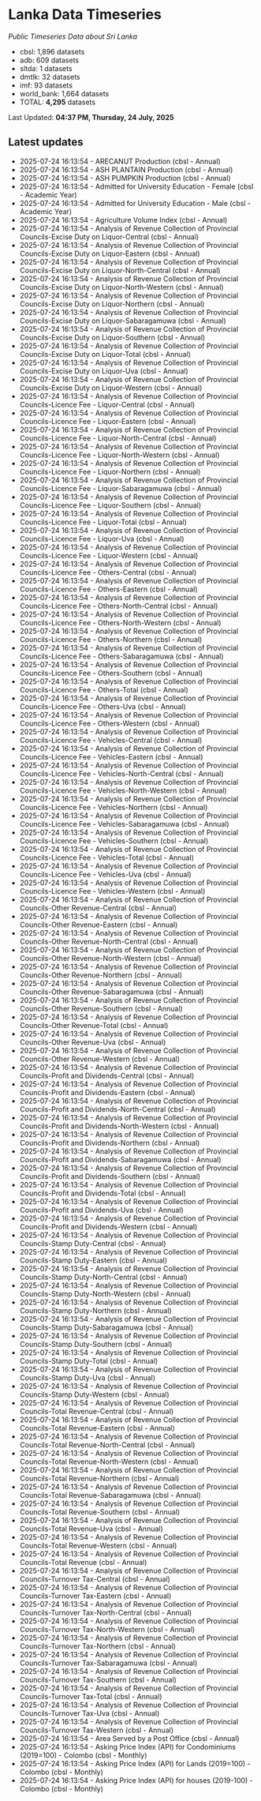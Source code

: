 # Lanka Data Timeseries
*Public Timeseries Data about Sri Lanka*

* cbsl: 1,896 datasets
* adb: 609 datasets
* sltda: 1 datasets
* dmtlk: 32 datasets
* imf: 93 datasets
* world_bank: 1,664 datasets
* TOTAL: **4,295** datasets

Last Updated: **04:37 PM, Thursday, 24 July, 2025**

## Latest updates

* 2025-07-24 16:13:54 - ARECANUT Production (cbsl - Annual)
* 2025-07-24 16:13:54 - ASH PLANTAIN Production (cbsl - Annual)
* 2025-07-24 16:13:54 - ASH PUMPKIN Production (cbsl - Annual)
* 2025-07-24 16:13:54 - Admitted for University Education - Female (cbsl - Academic Year)
* 2025-07-24 16:13:54 - Admitted for University Education - Male (cbsl - Academic Year)
* 2025-07-24 16:13:54 - Agriculture Volume Index (cbsl - Annual)
* 2025-07-24 16:13:54 - Analysis of Revenue Collection of Provincial Councils-Excise Duty on Liquor-Central (cbsl - Annual)
* 2025-07-24 16:13:54 - Analysis of Revenue Collection of Provincial Councils-Excise Duty on Liquor-Eastern (cbsl - Annual)
* 2025-07-24 16:13:54 - Analysis of Revenue Collection of Provincial Councils-Excise Duty on Liquor-North-Central (cbsl - Annual)
* 2025-07-24 16:13:54 - Analysis of Revenue Collection of Provincial Councils-Excise Duty on Liquor-North-Western (cbsl - Annual)
* 2025-07-24 16:13:54 - Analysis of Revenue Collection of Provincial Councils-Excise Duty on Liquor-Northern (cbsl - Annual)
* 2025-07-24 16:13:54 - Analysis of Revenue Collection of Provincial Councils-Excise Duty on Liquor-Sabaragamuwa (cbsl - Annual)
* 2025-07-24 16:13:54 - Analysis of Revenue Collection of Provincial Councils-Excise Duty on Liquor-Southern (cbsl - Annual)
* 2025-07-24 16:13:54 - Analysis of Revenue Collection of Provincial Councils-Excise Duty on Liquor-Total (cbsl - Annual)
* 2025-07-24 16:13:54 - Analysis of Revenue Collection of Provincial Councils-Excise Duty on Liquor-Uva (cbsl - Annual)
* 2025-07-24 16:13:54 - Analysis of Revenue Collection of Provincial Councils-Excise Duty on Liquor-Western (cbsl - Annual)
* 2025-07-24 16:13:54 - Analysis of Revenue Collection of Provincial Councils-Licence Fee - Liquor-Central (cbsl - Annual)
* 2025-07-24 16:13:54 - Analysis of Revenue Collection of Provincial Councils-Licence Fee - Liquor-Eastern (cbsl - Annual)
* 2025-07-24 16:13:54 - Analysis of Revenue Collection of Provincial Councils-Licence Fee - Liquor-North-Central (cbsl - Annual)
* 2025-07-24 16:13:54 - Analysis of Revenue Collection of Provincial Councils-Licence Fee - Liquor-North-Western (cbsl - Annual)
* 2025-07-24 16:13:54 - Analysis of Revenue Collection of Provincial Councils-Licence Fee - Liquor-Northern (cbsl - Annual)
* 2025-07-24 16:13:54 - Analysis of Revenue Collection of Provincial Councils-Licence Fee - Liquor-Sabaragamuwa (cbsl - Annual)
* 2025-07-24 16:13:54 - Analysis of Revenue Collection of Provincial Councils-Licence Fee - Liquor-Southern (cbsl - Annual)
* 2025-07-24 16:13:54 - Analysis of Revenue Collection of Provincial Councils-Licence Fee - Liquor-Total (cbsl - Annual)
* 2025-07-24 16:13:54 - Analysis of Revenue Collection of Provincial Councils-Licence Fee - Liquor-Uva (cbsl - Annual)
* 2025-07-24 16:13:54 - Analysis of Revenue Collection of Provincial Councils-Licence Fee - Liquor-Western (cbsl - Annual)
* 2025-07-24 16:13:54 - Analysis of Revenue Collection of Provincial Councils-Licence Fee - Others-Central (cbsl - Annual)
* 2025-07-24 16:13:54 - Analysis of Revenue Collection of Provincial Councils-Licence Fee - Others-Eastern (cbsl - Annual)
* 2025-07-24 16:13:54 - Analysis of Revenue Collection of Provincial Councils-Licence Fee - Others-North-Central (cbsl - Annual)
* 2025-07-24 16:13:54 - Analysis of Revenue Collection of Provincial Councils-Licence Fee - Others-North-Western (cbsl - Annual)
* 2025-07-24 16:13:54 - Analysis of Revenue Collection of Provincial Councils-Licence Fee - Others-Northern (cbsl - Annual)
* 2025-07-24 16:13:54 - Analysis of Revenue Collection of Provincial Councils-Licence Fee - Others-Sabaragamuwa (cbsl - Annual)
* 2025-07-24 16:13:54 - Analysis of Revenue Collection of Provincial Councils-Licence Fee - Others-Southern (cbsl - Annual)
* 2025-07-24 16:13:54 - Analysis of Revenue Collection of Provincial Councils-Licence Fee - Others-Total (cbsl - Annual)
* 2025-07-24 16:13:54 - Analysis of Revenue Collection of Provincial Councils-Licence Fee - Others-Uva (cbsl - Annual)
* 2025-07-24 16:13:54 - Analysis of Revenue Collection of Provincial Councils-Licence Fee - Others-Western (cbsl - Annual)
* 2025-07-24 16:13:54 - Analysis of Revenue Collection of Provincial Councils-Licence Fee - Vehicles-Central (cbsl - Annual)
* 2025-07-24 16:13:54 - Analysis of Revenue Collection of Provincial Councils-Licence Fee - Vehicles-Eastern (cbsl - Annual)
* 2025-07-24 16:13:54 - Analysis of Revenue Collection of Provincial Councils-Licence Fee - Vehicles-North-Central (cbsl - Annual)
* 2025-07-24 16:13:54 - Analysis of Revenue Collection of Provincial Councils-Licence Fee - Vehicles-North-Western (cbsl - Annual)
* 2025-07-24 16:13:54 - Analysis of Revenue Collection of Provincial Councils-Licence Fee - Vehicles-Northern (cbsl - Annual)
* 2025-07-24 16:13:54 - Analysis of Revenue Collection of Provincial Councils-Licence Fee - Vehicles-Sabaragamuwa (cbsl - Annual)
* 2025-07-24 16:13:54 - Analysis of Revenue Collection of Provincial Councils-Licence Fee - Vehicles-Southern (cbsl - Annual)
* 2025-07-24 16:13:54 - Analysis of Revenue Collection of Provincial Councils-Licence Fee - Vehicles-Total (cbsl - Annual)
* 2025-07-24 16:13:54 - Analysis of Revenue Collection of Provincial Councils-Licence Fee - Vehicles-Uva (cbsl - Annual)
* 2025-07-24 16:13:54 - Analysis of Revenue Collection of Provincial Councils-Licence Fee - Vehicles-Western (cbsl - Annual)
* 2025-07-24 16:13:54 - Analysis of Revenue Collection of Provincial Councils-Other Revenue-Central (cbsl - Annual)
* 2025-07-24 16:13:54 - Analysis of Revenue Collection of Provincial Councils-Other Revenue-Eastern (cbsl - Annual)
* 2025-07-24 16:13:54 - Analysis of Revenue Collection of Provincial Councils-Other Revenue-North-Central (cbsl - Annual)
* 2025-07-24 16:13:54 - Analysis of Revenue Collection of Provincial Councils-Other Revenue-North-Western (cbsl - Annual)
* 2025-07-24 16:13:54 - Analysis of Revenue Collection of Provincial Councils-Other Revenue-Northern (cbsl - Annual)
* 2025-07-24 16:13:54 - Analysis of Revenue Collection of Provincial Councils-Other Revenue-Sabaragamuwa (cbsl - Annual)
* 2025-07-24 16:13:54 - Analysis of Revenue Collection of Provincial Councils-Other Revenue-Southern (cbsl - Annual)
* 2025-07-24 16:13:54 - Analysis of Revenue Collection of Provincial Councils-Other Revenue-Total (cbsl - Annual)
* 2025-07-24 16:13:54 - Analysis of Revenue Collection of Provincial Councils-Other Revenue-Uva (cbsl - Annual)
* 2025-07-24 16:13:54 - Analysis of Revenue Collection of Provincial Councils-Other Revenue-Western (cbsl - Annual)
* 2025-07-24 16:13:54 - Analysis of Revenue Collection of Provincial Councils-Profit and Dividends-Central (cbsl - Annual)
* 2025-07-24 16:13:54 - Analysis of Revenue Collection of Provincial Councils-Profit and Dividends-Eastern (cbsl - Annual)
* 2025-07-24 16:13:54 - Analysis of Revenue Collection of Provincial Councils-Profit and Dividends-North-Central (cbsl - Annual)
* 2025-07-24 16:13:54 - Analysis of Revenue Collection of Provincial Councils-Profit and Dividends-North-Western (cbsl - Annual)
* 2025-07-24 16:13:54 - Analysis of Revenue Collection of Provincial Councils-Profit and Dividends-Northern (cbsl - Annual)
* 2025-07-24 16:13:54 - Analysis of Revenue Collection of Provincial Councils-Profit and Dividends-Sabaragamuwa (cbsl - Annual)
* 2025-07-24 16:13:54 - Analysis of Revenue Collection of Provincial Councils-Profit and Dividends-Southern (cbsl - Annual)
* 2025-07-24 16:13:54 - Analysis of Revenue Collection of Provincial Councils-Profit and Dividends-Total (cbsl - Annual)
* 2025-07-24 16:13:54 - Analysis of Revenue Collection of Provincial Councils-Profit and Dividends-Uva (cbsl - Annual)
* 2025-07-24 16:13:54 - Analysis of Revenue Collection of Provincial Councils-Profit and Dividends-Western (cbsl - Annual)
* 2025-07-24 16:13:54 - Analysis of Revenue Collection of Provincial Councils-Stamp Duty-Central (cbsl - Annual)
* 2025-07-24 16:13:54 - Analysis of Revenue Collection of Provincial Councils-Stamp Duty-Eastern (cbsl - Annual)
* 2025-07-24 16:13:54 - Analysis of Revenue Collection of Provincial Councils-Stamp Duty-North-Central (cbsl - Annual)
* 2025-07-24 16:13:54 - Analysis of Revenue Collection of Provincial Councils-Stamp Duty-North-Western (cbsl - Annual)
* 2025-07-24 16:13:54 - Analysis of Revenue Collection of Provincial Councils-Stamp Duty-Northern (cbsl - Annual)
* 2025-07-24 16:13:54 - Analysis of Revenue Collection of Provincial Councils-Stamp Duty-Sabaragamuwa (cbsl - Annual)
* 2025-07-24 16:13:54 - Analysis of Revenue Collection of Provincial Councils-Stamp Duty-Southern (cbsl - Annual)
* 2025-07-24 16:13:54 - Analysis of Revenue Collection of Provincial Councils-Stamp Duty-Total (cbsl - Annual)
* 2025-07-24 16:13:54 - Analysis of Revenue Collection of Provincial Councils-Stamp Duty-Uva (cbsl - Annual)
* 2025-07-24 16:13:54 - Analysis of Revenue Collection of Provincial Councils-Stamp Duty-Western (cbsl - Annual)
* 2025-07-24 16:13:54 - Analysis of Revenue Collection of Provincial Councils-Total Revenue-Central (cbsl - Annual)
* 2025-07-24 16:13:54 - Analysis of Revenue Collection of Provincial Councils-Total Revenue-Eastern (cbsl - Annual)
* 2025-07-24 16:13:54 - Analysis of Revenue Collection of Provincial Councils-Total Revenue-North-Central (cbsl - Annual)
* 2025-07-24 16:13:54 - Analysis of Revenue Collection of Provincial Councils-Total Revenue-North-Western (cbsl - Annual)
* 2025-07-24 16:13:54 - Analysis of Revenue Collection of Provincial Councils-Total Revenue-Northern (cbsl - Annual)
* 2025-07-24 16:13:54 - Analysis of Revenue Collection of Provincial Councils-Total Revenue-Sabaragamuwa (cbsl - Annual)
* 2025-07-24 16:13:54 - Analysis of Revenue Collection of Provincial Councils-Total Revenue-Southern (cbsl - Annual)
* 2025-07-24 16:13:54 - Analysis of Revenue Collection of Provincial Councils-Total Revenue-Uva (cbsl - Annual)
* 2025-07-24 16:13:54 - Analysis of Revenue Collection of Provincial Councils-Total Revenue-Western (cbsl - Annual)
* 2025-07-24 16:13:54 - Analysis of Revenue Collection of Provincial Councils-Total Revenue (cbsl - Annual)
* 2025-07-24 16:13:54 - Analysis of Revenue Collection of Provincial Councils-Turnover Tax-Central (cbsl - Annual)
* 2025-07-24 16:13:54 - Analysis of Revenue Collection of Provincial Councils-Turnover Tax-Eastern (cbsl - Annual)
* 2025-07-24 16:13:54 - Analysis of Revenue Collection of Provincial Councils-Turnover Tax-North-Central (cbsl - Annual)
* 2025-07-24 16:13:54 - Analysis of Revenue Collection of Provincial Councils-Turnover Tax-North-Western (cbsl - Annual)
* 2025-07-24 16:13:54 - Analysis of Revenue Collection of Provincial Councils-Turnover Tax-Northern (cbsl - Annual)
* 2025-07-24 16:13:54 - Analysis of Revenue Collection of Provincial Councils-Turnover Tax-Sabaragamuwa (cbsl - Annual)
* 2025-07-24 16:13:54 - Analysis of Revenue Collection of Provincial Councils-Turnover Tax-Southern (cbsl - Annual)
* 2025-07-24 16:13:54 - Analysis of Revenue Collection of Provincial Councils-Turnover Tax-Total (cbsl - Annual)
* 2025-07-24 16:13:54 - Analysis of Revenue Collection of Provincial Councils-Turnover Tax-Uva (cbsl - Annual)
* 2025-07-24 16:13:54 - Analysis of Revenue Collection of Provincial Councils-Turnover Tax-Western (cbsl - Annual)
* 2025-07-24 16:13:54 - Area Served by a Post Office (cbsl - Annual)
* 2025-07-24 16:13:54 - Asking Price Index (API) for Condominiums (2019=100) - Colombo (cbsl - Monthly)
* 2025-07-24 16:13:54 - Asking Price Index (API) for Lands (2019=100) - Colombo (cbsl - Monthly)
* 2025-07-24 16:13:54 - Asking Price Index (API) for houses (2019-100) - Colombo (cbsl - Monthly)